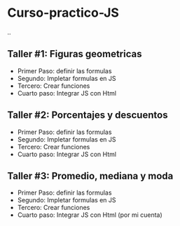 # Curso-practico-JS

..

## Taller #1: Figuras geometricas

- Primer Paso: definir las formulas
- Segundo: Impletar formulas en JS
- Tercero: Crear funciones 
- Cuarto paso: Integrar JS con Html

## Taller #2: Porcentajes y descuentos

- Primer Paso: definir las formulas
- Segundo: Impletar formulas en JS
- Tercero: Crear funciones 
- Cuarto paso: Integrar JS con Html

## Taller #3: Promedio, mediana y moda

- Primer Paso: definir las formulas
- Segundo: Impletar formulas en JS
- Tercero: Crear funciones 
- Cuarto paso: Integrar JS con Html (por mi cuenta)
